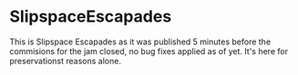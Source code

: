 # SlipspaceEscapades

This is Slipspace Escapades as it was published 5 minutes before the commisions for the jam closed, no bug fixes applied as of yet. It's here for preservationst reasons alone.
